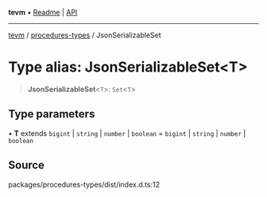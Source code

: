 **tevm** • [Readme](../../README.md) \| [API](../../modules.md)

***

[tevm](../../README.md) / [procedures-types](../README.md) / JsonSerializableSet

# Type alias: JsonSerializableSet\<T\>

> **JsonSerializableSet**\<`T`\>: `Set`\<`T`\>

## Type parameters

• **T** extends `bigint` \| `string` \| `number` \| `boolean` = `bigint` \| `string` \| `number` \| `boolean`

## Source

packages/procedures-types/dist/index.d.ts:12

